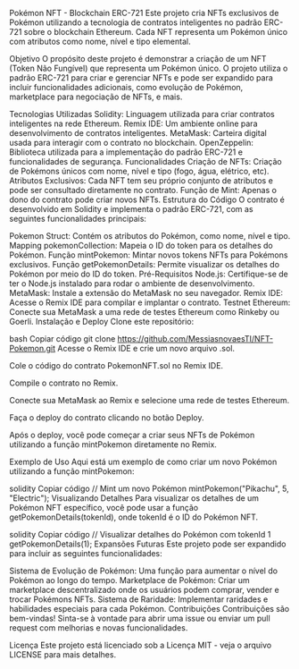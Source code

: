 Pokémon NFT - Blockchain ERC-721
Este projeto cria NFTs exclusivos de Pokémon utilizando a tecnologia de contratos inteligentes no padrão ERC-721 sobre o blockchain Ethereum. Cada NFT representa um Pokémon único com atributos como nome, nível e tipo elemental.

Objetivo
O propósito deste projeto é demonstrar a criação de um NFT (Token Não Fungível) que representa um Pokémon único. O projeto utiliza o padrão ERC-721 para criar e gerenciar NFTs e pode ser expandido para incluir funcionalidades adicionais, como evolução de Pokémon, marketplace para negociação de NFTs, e mais.

Tecnologias Utilizadas
Solidity: Linguagem utilizada para criar contratos inteligentes na rede Ethereum.
Remix IDE: Um ambiente online para desenvolvimento de contratos inteligentes.
MetaMask: Carteira digital usada para interagir com o contrato no blockchain.
OpenZeppelin: Biblioteca utilizada para a implementação do padrão ERC-721 e funcionalidades de segurança.
Funcionalidades
Criação de NFTs: Criação de Pokémons únicos com nome, nível e tipo (fogo, água, elétrico, etc).
Atributos Exclusivos: Cada NFT tem seu próprio conjunto de atributos e pode ser consultado diretamente no contrato.
Função de Mint: Apenas o dono do contrato pode criar novos NFTs.
Estrutura do Código
O contrato é desenvolvido em Solidity e implementa o padrão ERC-721, com as seguintes funcionalidades principais:

Pokemon Struct: Contém os atributos do Pokémon, como nome, nível e tipo.
Mapping pokemonCollection: Mapeia o ID do token para os detalhes do Pokémon.
Função mintPokemon: Mintar novos tokens NFTs para Pokémons exclusivos.
Função getPokemonDetails: Permite visualizar os detalhes do Pokémon por meio do ID do token.
Pré-Requisitos
Node.js: Certifique-se de ter o Node.js instalado para rodar o ambiente de desenvolvimento.
MetaMask: Instale a extensão do MetaMask no seu navegador.
Remix IDE: Acesse o Remix IDE para compilar e implantar o contrato.
Testnet Ethereum: Conecte sua MetaMask a uma rede de testes Ethereum como Rinkeby ou Goerli.
Instalação e Deploy
Clone este repositório:

bash
Copiar código
git clone https://github.com/MessiasnovaesTI/NFT-Pokemon.git
Acesse o Remix IDE e crie um novo arquivo .sol.

Cole o código do contrato PokemonNFT.sol no Remix IDE.

Compile o contrato no Remix.

Conecte sua MetaMask ao Remix e selecione uma rede de testes Ethereum.

Faça o deploy do contrato clicando no botão Deploy.

Após o deploy, você pode começar a criar seus NFTs de Pokémon utilizando a função mintPokemon diretamente no Remix.

Exemplo de Uso
Aqui está um exemplo de como criar um novo Pokémon utilizando a função mintPokemon:

solidity
Copiar código
// Mint um novo Pokémon
mintPokemon("Pikachu", 5, "Electric");
Visualizando Detalhes
Para visualizar os detalhes de um Pokémon NFT específico, você pode usar a função getPokemonDetails(tokenId), onde tokenId é o ID do Pokémon NFT.

solidity
Copiar código
// Visualizar detalhes do Pokémon com tokenId 1
getPokemonDetails(1);
Expansões Futuras
Este projeto pode ser expandido para incluir as seguintes funcionalidades:

Sistema de Evolução de Pokémon: Uma função para aumentar o nível do Pokémon ao longo do tempo.
Marketplace de Pokémon: Criar um marketplace descentralizado onde os usuários podem comprar, vender e trocar Pokémons NFTs.
Sistema de Raridade: Implementar raridades e habilidades especiais para cada Pokémon.
Contribuições
Contribuições são bem-vindas! Sinta-se à vontade para abrir uma issue ou enviar um pull request com melhorias e novas funcionalidades.

Licença
Este projeto está licenciado sob a Licença MIT - veja o arquivo LICENSE para mais detalhes.


